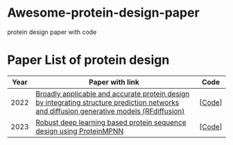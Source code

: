# Awesome-protein-design-paper
protein design paper with code
# Paper List of protein design



| Year | Paper with link                                              | Code                                                         |
| :--: | ------------------------------------------------------------ | ------------------------------------------------------------ |
| 2022 | [Broadly applicable and accurate protein design by integrating structure prediction networks and diffusion generative models (RFdiffusion)](https://www.biorxiv.org/content/10.1101/2022.12.09.519842v1) | [[Code](https://github.com/RosettaCommons/RFdiffusion)]            | 
| 2023 | [Robust deep learning based protein sequence design using ProteinMPNN](https://www.biorxiv.org/content/10.1101/2022.06.03.494563v1) | [[Code](https://github.com/dauparas/ProteinMPNN)] |                                                            |

